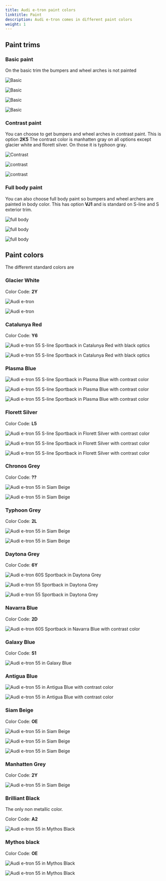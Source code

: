 ```yaml
---
title: Audi e-tron paint colors
linktitle: Paint
description: Audi e-tron comes in different paint colors
weight: 1
---
```


## Paint trims

### Basic paint

On the basic trim the bumpers and wheel arches is not painted

![Basic](basic1.jpg "Basic with non painted bumpers and wheel arches")

![Basic](basic2.jpg "Basic with non painted bumpers and wheel arches")

![Basic](basic3.jpg "Basic with non painted bumpers and wheel arches")

![Basic](basic4.jpg "Basic with non painted bumpers and wheel arches")

### Contrast paint

You can choose to get bumpers and wheel arches in contrast paint. This is option **2K5**
The contrast color is manhatten gray on all options except glacier white and florett silver. On those it is typhoon gray.

![Contrast](contrast1.jpg "Glachier white with contrast color")

![contrast](contrast2.jpg "Glachier white with contrast color")

![contrast](contrast3.jpg "Glachier white with contrast color")

### Full body paint

You can also choose full body paint so bumpers and wheel archers are painted in body color.
This has option **VJ1** and is standard on S-line and S exterior trim.

![full body](fullbodycolor.jpg "Glachier white with full body color")

![full body](fullbodycolor2.png "Glachier white with full body color")

![full body](fullbodycolor3.jpg "Glachier white with full body color")

## Paint colors

The different standard colors are

### Glacier White

Color Code: **2Y**

![Audi e-tron](paint_glacierwhite_1.png "Audi e-tron 55 in glacier whit with contrast color")

![Audi e-tron](paint_glacierwhite_2.png "Audi e-tron 55 in glacier whit with black optics")

### Catalunya Red

Color Code: **Y6**

![Audi e-tron 55 S-line Sportback in Catalunya Red with black optics](paint_catalunyared_1.png "Audi e-tron 55 S-line Sportback in Catalunya Red with black optics")

![Audi e-tron 55 S-line Sportback in Catalunya Red with black optics](paint_catalunyared_2.png "Audi e-tron 55 S-line Sportback in Catalunya Red with black optics")

### Plasma Blue

![Audi e-tron 55 S-line Sportback in Plasma Blue with contrast color](paint_plasmablue_1.png "Audi e-tron 55 S-line Sportback inPlasma Blue with contrast color")

![Audi e-tron 55 S-line Sportback in Plasma Blue with contrast color](paint_plasmablue_2.png "Audi e-tron 55 S-line Sportback in Plasma Blue with contrast color")

![Audi e-tron 55 S-line Sportback in Plasma Blue with contrast color](paint_plasmablue_3.png "Audi e-tron 55 S-line Sportback in Plasma Blue with contrast color")

### Florett Silver

Color Code: **L5**

![Audi e-tron 55 S-line Sportback in Florett Silver with contrast color](paint_florettsilver_1.png "Audi e-tron 55 S-line Sportback in Florett Silver with contrast color")

![Audi e-tron 55 S-line Sportback in Florett Silver with contrast color](paint_florettsilver_2.png "Audi e-tron 55 S-line Sportback in Florett Silver with contrast color")

![Audi e-tron 55 S-line Sportback in Florett Silver with contrast color](paint_florettsilver_3.png "Audi e-tron 55 S-line Sportback in Florett Silver with contrast color")

### Chronos Grey

Color Code: **??**

![Audi e-tron 55 in Siam Beige](paint_chronosgrey_1.png "Audi e-tron 55 in Chronos Grey with black optics")

![Audi e-tron 55 in Siam Beige](paint_chronosgrey_2.png "Audi e-tron Sportback 55 in Chronos Grey with black optics")

### Typhoon Grey

Color Code: **2L**

![Audi e-tron 55 in Siam Beige](paint_typhoongrey_1.png "Audi e-tron 55 in Typhoon Grey with black optics")

![Audi e-tron 55 in Siam Beige](paint_typhoongrey_2.png "Audi e-tron 55 in Typhoon Grey with black optics")

### Daytona Grey

Color Code: **6Y**

![Audi e-tron 60S Sportback in Daytona Grey](paint_daytona_1.png "Audi e-tron 60S  Sportback in Daytona Grey")

![Audi e-tron 55 Sportback in Daytona Grey](paint_daytona_2.png "Audi e-tron 55 Sportback in Daytona Grey")

![Audi e-tron 55 Sportback in Daytona Grey](paint_daytona_3.png "Audi e-tron 55 Sportback in Daytona Grey with black optics")

### Navarra Blue

Color Code: **2D**

![Audi e-tron 60S  Sportback in Navarra Blue with contrast color](paint_navarrablue_1.png "Audi e-tron 60S  Sportback in Navarra Blue with contrast color")

### Galaxy Blue

Color Code: **S1**

![Audi e-tron 55 in Galaxy Blue](paint_galaxyblue_1.png "Audi e-tron 55 in Galaxy Blue")

### Antigua Blue

![Audi e-tron 55 in Antigua Blue with contrast color](paint_antiguablue_1.png "Audi e-tron 55 in Antigua Blue with contrast color")

![Audi e-tron 55 in Antigua Blue with contrast color](paint_antiguablue_2.jpg "Audi e-tron 55 S-line in Antigua Blue with black optics")

### Siam Beige

Color Code: **OE**

![Audi e-tron 55 in Siam Beige](paint_siambeige_3.jpg "Audi e-tron 55 in Siam Beige with black optics")

![Audi e-tron 55 in Siam Beige](paint_siambeige_1.png "Audi e-tron 55 in Siam Beige with black optics and contrast color")

![Audi e-tron 55 in Siam Beige](paint_siambeige_2.png "Audi e-tron 55 in Siam Beige with black optics and contrast color")

### Manhatten Grey

Color Code: **2Y**

![Audi e-tron 55 in Siam Beige](paint_manhattengrey_1.png "Audi e-tron 55 in Manhatten grey")

### Brilliant Black

The only non metallic color.

Color Code: **A2**

![Audi e-tron 55 in Mythos Black](paint_brilliantblack_1.png "Audi e-tron 55 in Brilliant Black")

### Mythos black

Color Code: **OE**

![Audi e-tron 55 in Mythos Black](paint_mythosblack_1.png "Audi e-tron 55 in Mythos Black with black optics")

![Audi e-tron 55 in Mythos Black](paint_mythosblack_2.png "Audi e-tron 60 in Mythos Black with black optics")